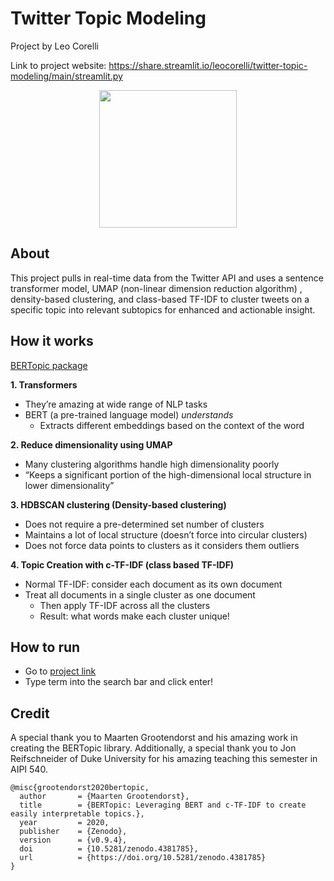 # Twitter Topic Modeling

Project by Leo Corelli

Link to project website: https://share.streamlit.io/leocorelli/twitter-topic-modeling/main/streamlit.py

<p align="center">
  <img src="https://github.com/leocorelli/twitter-topic-modeling/blob/main/images/Twitter-logo.png" width="220" /> 
</p>

## About

This project pulls in real-time data from the Twitter API and uses a sentence transformer model, UMAP (non-linear dimension reduction algorithm) , density-based clustering, and class-based TF-IDF to cluster tweets on a specific topic into relevant subtopics for enhanced and actionable insight.

## How it works

[BERTopic package](https://maartengr.github.io/BERTopic/index.html)

**1. Transformers**
  - They’re amazing at wide range of NLP tasks
  - BERT (a pre-trained language model) *understands*
    - Extracts different embeddings based on the context of the word

**2. Reduce dimensionality using UMAP**
  - Many clustering algorithms handle high dimensionality poorly
  - “Keeps a significant portion of the high-dimensional local structure in lower dimensionality”

**3. HDBSCAN clustering (Density-based clustering)**
  - Does not require a pre-determined set number of clusters
  - Maintains a lot of local structure (doesn’t force into circular clusters)
  - Does not force data points to clusters as it considers them outliers

**4. Topic Creation with c-TF-IDF (class based TF-IDF)**
  - Normal TF-IDF: consider each document as its own document
  - Treat all documents in a single cluster as one document
    - Then apply TF-IDF across all the clusters
    - Result: what words make each cluster unique!


## How to run
- Go to [project link](https://share.streamlit.io/leocorelli/twitter-topic-modeling/main/streamlit.py)
- Type term into the search bar and click enter!

## Credit
A special thank you to Maarten Grootendorst and his amazing work in creating the BERTopic library. Additionally, a special thank you to Jon Reifschneider of Duke University for his amazing teaching this semester in AIPI 540.
```
@misc{grootendorst2020bertopic,
  author       = {Maarten Grootendorst},
  title        = {BERTopic: Leveraging BERT and c-TF-IDF to create easily interpretable topics.},
  year         = 2020,
  publisher    = {Zenodo},
  version      = {v0.9.4},
  doi          = {10.5281/zenodo.4381785},
  url          = {https://doi.org/10.5281/zenodo.4381785}
}
```
